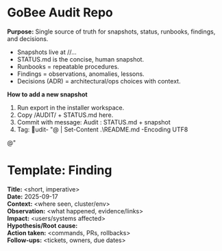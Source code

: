 # GoBee Audit Repo

**Purpose:** Single source of truth for snapshots, status, runbooks, findings, and decisions.
- Snapshots live at /<STAMP>/...
- STATUS.md is the concise, human snapshot.
- Runbooks = repeatable procedures.
- Findings = observations, anomalies, lessons.
- Decisions (ADR) = architectural/ops choices with context.

**How to add a new snapshot**
1) Run export in the installer workspace.
2) Copy /AUDIT/<stamp> + STATUS.md here.
3) Commit with message: Audit <stamp>: STATUS.md + snapshot <stamp>
4) Tag: udit-<stamp>
"@ | Set-Content .\README.md -Encoding UTF8

@"
# Template: Finding

**Title:** <short, imperative>  
**Date:** 2025-09-17  
**Context:** <where seen, cluster/env>  
**Observation:** <what happened, evidence/links>  
**Impact:** <users/systems affected>  
**Hypothesis/Root cause:** <if known>  
**Action taken:** <commands, PRs, rollbacks>  
**Follow-ups:** <tickets, owners, due dates>
